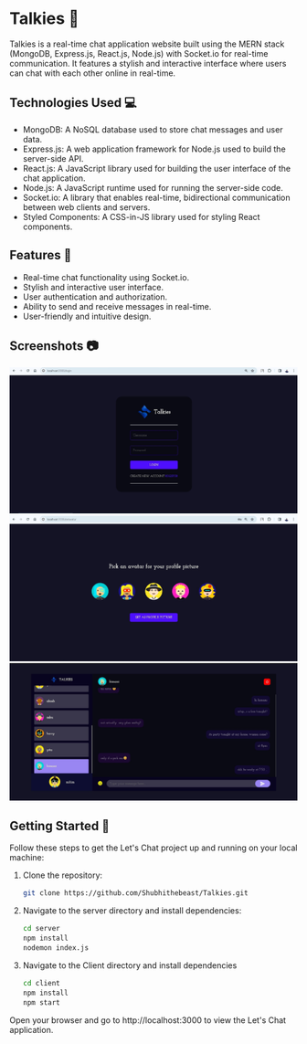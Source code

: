 # Talkies 🚀

Talkies is a real-time chat application website built using the MERN stack (MongoDB, Express.js, React.js, Node.js) with Socket.io for real-time communication. It features a stylish and interactive interface where users can chat with each other online in real-time.

## Technologies Used 💻
* MongoDB: A NoSQL database used to store chat messages and user data.
* Express.js: A web application framework for Node.js used to build the server-side API.
* React.js: A JavaScript library used for building the user interface of the chat application.
* Node.js: A JavaScript runtime used for running the server-side code.
* Socket.io: A library that enables real-time, bidirectional communication between web clients and servers.
* Styled Components: A CSS-in-JS library used for styling React components.

## Features 🌟
* Real-time chat functionality using Socket.io.
* Stylish and interactive user interface.
* User authentication and authorization.
* Ability to send and receive messages in real-time.
* User-friendly and intuitive design.

## Screenshots 📷

<!-- Include screenshots of your application here -->
![Login](./Images/login.jpg)
![Avatar](./Images/avatar.jpg)
![Chats](./Images/chat.jpg)

## Getting Started 🚀

Follow these steps to get the Let's Chat project up and running on your local machine:

1. Clone the repository:
   ```bash
   git clone https://github.com/Shubhithebeast/Talkies.git

2. Navigate to the server directory and install dependencies:
   ```bash
   cd server
   npm install
   nodemon index.js

3. Navigate to the Client directory and install dependencies
    ```bash
    cd client
    npm install
    npm start

Open your browser and go to http://localhost:3000 to view the Let's Chat application.



